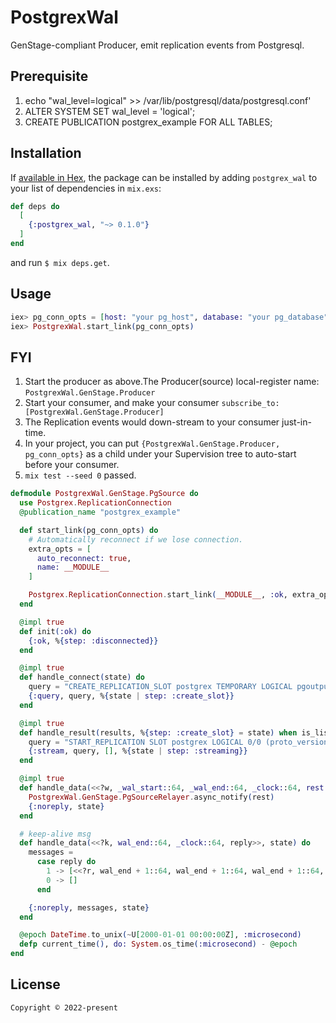 # PostgrexWal

GenStage-compliant Producer, emit replication events from Postgresql.

## Prerequisite
1. echo "wal_level=logical" >> /var/lib/postgresql/data/postgresql.conf'
2. ALTER SYSTEM SET wal_level = 'logical';
3. CREATE PUBLICATION postgrex_example FOR ALL TABLES;

## Installation

If [available in Hex](https://hex.pm/docs/publish), the package can be installed
by adding `postgrex_wal` to your list of dependencies in `mix.exs`:

```elixir
def deps do
  [
    {:postgrex_wal, "~> 0.1.0"}
  ]
end
```
and run `$ mix deps.get`. 

## Usage

```elixir
iex> pg_conn_opts = [host: "your pg_host", database: "your pg_database", username: "your pg_username"]
iex> PostgrexWal.start_link(pg_conn_opts)
```
## FYI

1. Start the producer as above.The Producer(source) local-register name:  `PostgrexWal.GenStage.Producer`
2. Start your consumer, and make your consumer `subscribe_to: [PostgrexWal.GenStage.Producer]`
3. The Replication events would down-stream to your consumer just-in-time.
4. In your project, you can put `{PostgrexWal.GenStage.Producer, pg_conn_opts}` as a child under your Supervision tree to auto-start before your consumer.
5. `mix test --seed 0` passed.

```elixir
defmodule PostgrexWal.GenStage.PgSource do
  use Postgrex.ReplicationConnection
  @publication_name "postgrex_example"

  def start_link(pg_conn_opts) do
    # Automatically reconnect if we lose connection.
    extra_opts = [
      auto_reconnect: true,
      name: __MODULE__
    ]

    Postgrex.ReplicationConnection.start_link(__MODULE__, :ok, extra_opts ++ pg_conn_opts)
  end

  @impl true
  def init(:ok) do
    {:ok, %{step: :disconnected}}
  end

  @impl true
  def handle_connect(state) do
    query = "CREATE_REPLICATION_SLOT postgrex TEMPORARY LOGICAL pgoutput NOEXPORT_SNAPSHOT"
    {:query, query, %{state | step: :create_slot}}
  end

  @impl true
  def handle_result(results, %{step: :create_slot} = state) when is_list(results) do
    query = "START_REPLICATION SLOT postgrex LOGICAL 0/0 (proto_version '1', publication_names '#{@publication_name}')"
    {:stream, query, [], %{state | step: :streaming}}
  end

  @impl true
  def handle_data(<<?w, _wal_start::64, _wal_end::64, _clock::64, rest::binary>>, state) do
    PostgrexWal.GenStage.PgSourceRelayer.async_notify(rest)
    {:noreply, state}
  end

  # keep-alive msg
  def handle_data(<<?k, wal_end::64, _clock::64, reply>>, state) do
    messages =
      case reply do
        1 -> [<<?r, wal_end + 1::64, wal_end + 1::64, wal_end + 1::64, current_time()::64, 0>>]
        0 -> []
      end

    {:noreply, messages, state}
  end

  @epoch DateTime.to_unix(~U[2000-01-01 00:00:00Z], :microsecond)
  defp current_time(), do: System.os_time(:microsecond) - @epoch
end

```
## License
    Copyright © 2022-present
